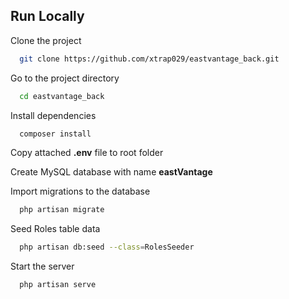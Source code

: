 
## Run Locally

Clone the project

```bash
  git clone https://github.com/xtrap029/eastvantage_back.git
```

Go to the project directory

```bash
  cd eastvantage_back
```

Install dependencies

```bash
  composer install
```

Copy attached **.env** file to root folder

Create MySQL database with name **eastVantage**

Import migrations to the database

```bash
  php artisan migrate
``` 

Seed Roles table data

```bash
  php artisan db:seed --class=RolesSeeder
``` 

Start the server

```bash
  php artisan serve
```